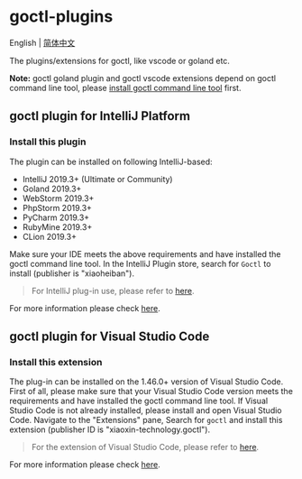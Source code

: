 # goctl-plugins

English | [简体中文](README.md)

The plugins/extensions for goctl, like vscode or goland etc.

**Note:** goctl goland plugin and goctl vscode extensions depend on goctl command line tool, please [install goctl command line tool](https://github.com/tal-tech/zero-doc#6-quick-start) first.

## goctl plugin for IntelliJ Platform

### Install this plugin

The plugin can be installed on following IntelliJ-based:

* IntelliJ 2019.3+ (Ultimate or Community)
* Goland 2019.3+
* WebStorm 2019.3+
* PhpStorm 2019.3+
* PyCharm 2019.3+
* RubyMine 2019.3+
* CLion 2019.3+

Make sure your IDE meets the above requirements and have installed the goctl command line tool. In the IntelliJ Plugin store, search for `Goctl` to install (publisher is "xiaoheiban").

> For IntelliJ plug-in use, please refer to [here](https://www.jetbrains.com/idea/help/managing-enterprise-plugin-repositories.html).

For more information please check [here](goland/README.md).

## goctl plugin for Visual Studio Code

### Install this extension

The plug-in can be installed on the 1.46.0+ version of Visual Studio Code. First of all, please make sure that your Visual Studio Code version meets the requirements and have installed the goctl command line tool. If Visual Studio Code is not already installed, please install and open Visual Studio Code. Navigate to the "Extensions" pane, Search for `goctl` and install this extension (publisher ID is "xiaoxin-technology.goctl").

> For the extension of Visual Studio Code, please refer to [here](https://code.visualstudio.com/docs/editor/extension-gallery).

For more information please check [here](vscode/README.md).